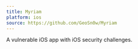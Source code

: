 ```yaml
---
title: Myriam
platform: ios
source: https://github.com/GeoSn0w/Myriam
---
```


A vulnerable iOS app with iOS security challenges.
